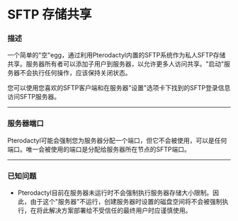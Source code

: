 # SFTP 存储共享

### 描述

一个简单的"空"egg，通过利用Pterodactyl内置的SFTP系统作为私人SFTP存储共享。服务器所有者可以添加子用户到服务器，以允许更多人访问共享。"启动"服务器不会执行任何操作，应该保持关闭状态。

您可以使用您喜欢的SFTP客户端和在服务器"设置"选项卡下找到的SFTP登录信息访问SFTP服务器。

___

### 服务器端口

Pterodactyl可能会强制您为服务器分配一个端口，但它不会被使用，可以是任何端口。唯一会被使用的端口是分配给服务器所在节点的SFTP端口。

___

### 已知问题

- Pterodactyl目前在服务器未运行时不会强制执行服务器存储大小限制。因此，由于这个"服务器"不运行，创建服务器时设置的磁盘空间将不会被强制执行，在将此解决方案部署给不受信任的最终用户时应谨慎使用。 